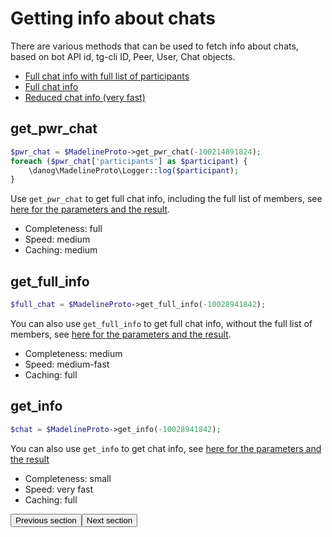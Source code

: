 # Getting info about chats

There are various methods that can be used to fetch info about chats, based on bot API id, tg-cli ID, Peer, User, Chat objects.

* [Full chat info with full list of participants](#get_pwr_chat)
* [Full chat info](#get_full_info)
* [Reduced chat info (very fast)](#get_info)

## get_pwr_chat
```php
$pwr_chat = $MadelineProto->get_pwr_chat(-100214891824);
foreach ($pwr_chat['participants'] as $participant) {
    \danog\MadelineProto\Logger::log($participant);
}
```

Use `get_pwr_chat` to get full chat info, including the full list of members, see [here for the parameters and the result](https://docs.madelineproto.xyz/get_pwr_chat.html).  

* Completeness: full
* Speed: medium
* Caching: medium

## get_full_info
```php
$full_chat = $MadelineProto->get_full_info(-10028941842);
```

You can also use `get_full_info` to get full chat info, without the full list of members, see [here for the parameters and the result](https://docs.madelineproto.xyz/get_full_info.html).  

* Completeness: medium
* Speed: medium-fast
* Caching: full

## get_info
```php
$chat = $MadelineProto->get_info(-10028941842);
```

You can also use `get_info` to get chat info, see [here for the parameters and the result](https://docs.madelineproto.xyz/get_info.html)

* Completeness: small
* Speed: very fast
* Caching: full

<amp-form action="https://docs.madelineproto.xyz/docs/FILES.html"><input type="submit" value="Previous section" /></form><amp-form action="https://docs.madelineproto.xyz/docs/DIALOGS.html"><input type="submit" value="Next section" /></form>